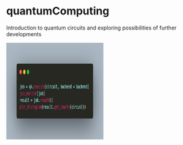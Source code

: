 # quantumComputing
Introduction to quantum circuits and exploring possibilities of further developments

<a href="url"><img src="https://github.com/lukecyb8687/quantumComputing/blob/master/carbon.png" align="centre" height="258" width="258" ></a>
